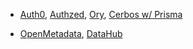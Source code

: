 * [Auth0](https://learn.sandcastle.cloud/), [Authzed](https://play.authzed.com/schema), [Ory](https://www.ory.sh/), [Cerbos w/ Prisma](https://cerbos.dev/)

* [OpenMetadata](https://sandbox.open-metadata.org/), [DataHub](https://demo.datahubproject.io/)
